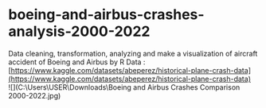 # boeing-and-airbus-crashes-analysis-2000-2022
Data cleaning, transformation, analyzing and make a visualization of aircraft accident of Boeing and Airbus by R 
Data : [https://www.kaggle.com/datasets/abeperez/historical-plane-crash-data](https://www.kaggle.com/datasets/abeperez/historical-plane-crash-data)  
![](C:\Users\USER\Downloads\Boeing and Airbus Crashes Comparison 2000-2022.jpg)
